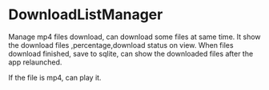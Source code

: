 # DownloadListManager
Manage mp4 files download, can download some files at same time. It show the download files ,percentage,download status on view.
When files download finished, save to sqlite, can show the downloaded files after the app relaunched. 

If the file is mp4, can play it.

